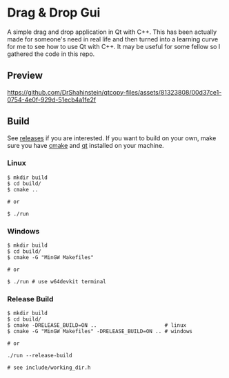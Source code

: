 # Drag & Drop Gui

A simple drag and drop application in Qt with C++. This has been actually made for someone's need in real life and then turned into a learning curve for me to see how to use Qt with C++. It may be useful for some fellow so I gathered the code in this repo.

## Preview

https://github.com/DrShahinstein/qtcopy-files/assets/81323808/00d37ce1-0754-4e0f-929d-51ecb4a1fe2f

## Build

See [releases](https://github.com/DrShahinstein/qtcopy-files/releases/tag/Stable) if you are interested.
If you want to build on your own, make sure you have [cmake](https://cmake.org/) and [qt](https://www.qt.io/download-open-source) installed on your machine.

### Linux
```
$ mkdir build
$ cd build/
$ cmake ..

# or

$ ./run
```

### Windows
```
$ mkdir build
$ cd build/
$ cmake -G "MinGW Makefiles"

# or

$ ./run # use w64devkit terminal
```

### Release Build
```
$ mkdir build
$ cd build/
$ cmake -DRELEASE_BUILD=ON ..                      # linux
$ cmake -G "MinGW Makefiles" -DRELEASE_BUILD=ON .. # windows

# or

./run --release-build

# see include/working_dir.h
```
